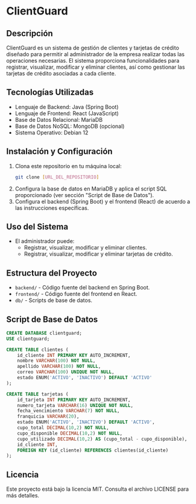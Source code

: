 # ClientGuard

## Descripción
ClientGuard es un sistema de gestión de clientes y tarjetas de crédito diseñado para permitir al administrador de la empresa realizar todas las operaciones necesarias. El sistema proporciona funcionalidades para registrar, visualizar, modificar y eliminar clientes, así como gestionar las tarjetas de crédito asociadas a cada cliente.

## Tecnologías Utilizadas
- Lenguaje de Backend: Java (Spring Boot)
- Lenguaje de Frontend: React (JavaScript)
- Base de Datos Relacional: MariaDB
- Base de Datos NoSQL: MongoDB (opcional)
- Sistema Operativo: Debian 12

## Instalación y Configuración
1. Clona este repositorio en tu máquina local:
   ```bash
   git clone [URL_DEL_REPOSITORIO]
   ```
2. Configura la base de datos en MariaDB y aplica el script SQL proporcionado (ver sección "Script de Base de Datos").
3. Configura el backend (Spring Boot) y el frontend (React) de acuerdo a las instrucciones específicas.

## Uso del Sistema
- El administrador puede:
  - Registrar, visualizar, modificar y eliminar clientes.
  - Registrar, visualizar, modificar y eliminar tarjetas de crédito.

## Estructura del Proyecto
- `backend/` - Código fuente del backend en Spring Boot.
- `frontend/` - Código fuente del frontend en React.
- `db/` - Scripts de base de datos.

## Script de Base de Datos
```sql
CREATE DATABASE clientguard;
USE clientguard;

CREATE TABLE clientes (
    id_cliente INT PRIMARY KEY AUTO_INCREMENT,
    nombre VARCHAR(100) NOT NULL,
    apellido VARCHAR(100) NOT NULL,
    correo VARCHAR(100) UNIQUE NOT NULL,
    estado ENUM('ACTIVO', 'INACTIVO') DEFAULT 'ACTIVO'
);

CREATE TABLE tarjetas (
    id_tarjeta INT PRIMARY KEY AUTO_INCREMENT,
    numero_tarjeta VARCHAR(16) UNIQUE NOT NULL,
    fecha_vencimiento VARCHAR(7) NOT NULL,
    franquicia VARCHAR(20),
    estado ENUM('ACTIVO', 'INACTIVO') DEFAULT 'ACTIVO',
    cupo_total DECIMAL(10,2) NOT NULL,
    cupo_disponible DECIMAL(10,2) NOT NULL,
    cupo_utilizado DECIMAL(10,2) AS (cupo_total - cupo_disponible),
    id_cliente INT,
    FOREIGN KEY (id_cliente) REFERENCES clientes(id_cliente)
);
```

## Licencia
Este proyecto está bajo la licencia MIT. Consulta el archivo LICENSE para más detalles.
